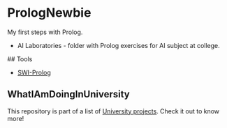 # PrologNewbie
My first steps with Prolog.

- AI Laboratories - folder with Prolog exercises for AI subject at college.

## Tools
- [SWI-Prolog](http://www.swi-prolog.org/)

## WhatIAmDoingInUniversity
This repository is part of a list of [University projects](https://github.com/jorge-sanz/WhatIAmDoingInUniversity). Check it out to know more! 
